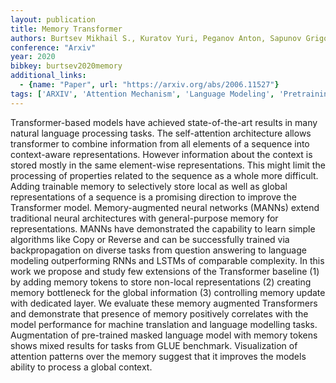 ```yaml
---
layout: publication
title: Memory Transformer
authors: Burtsev Mikhail S., Kuratov Yuri, Peganov Anton, Sapunov Grigory V.
conference: "Arxiv"
year: 2020
bibkey: burtsev2020memory
additional_links:
  - {name: "Paper", url: "https://arxiv.org/abs/2006.11527"}
tags: ['ARXIV', 'Attention Mechanism', 'Language Modeling', 'Pretraining Methods', 'Transformer']
---
```

Transformer-based models have achieved state-of-the-art results in many natural language processing tasks. The self-attention architecture allows transformer to combine information from all elements of a sequence into context-aware representations. However information about the context is stored mostly in the same element-wise representations. This might limit the processing of properties related to the sequence as a whole more difficult. Adding trainable memory to selectively store local as well as global representations of a sequence is a promising direction to improve the Transformer model. Memory-augmented neural networks (MANNs) extend traditional neural architectures with general-purpose memory for representations. MANNs have demonstrated the capability to learn simple algorithms like Copy or Reverse and can be successfully trained via backpropagation on diverse tasks from question answering to language modeling outperforming RNNs and LSTMs of comparable complexity. In this work we propose and study few extensions of the Transformer baseline (1) by adding memory tokens to store non-local representations (2) creating memory bottleneck for the global information (3) controlling memory update with dedicated layer. We evaluate these memory augmented Transformers and demonstrate that presence of memory positively correlates with the model performance for machine translation and language modelling tasks. Augmentation of pre-trained masked language model with memory tokens shows mixed results for tasks from GLUE benchmark. Visualization of attention patterns over the memory suggest that it improves the models ability to process a global context.
